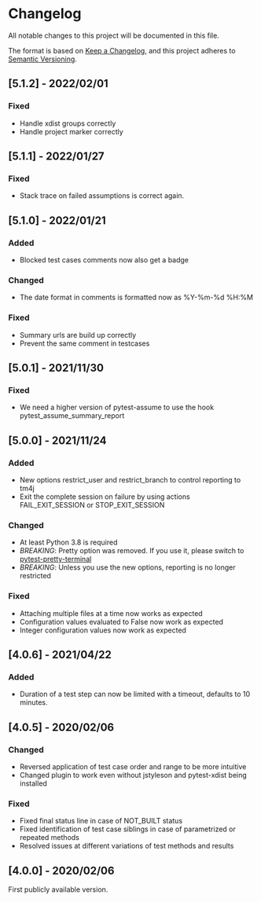 # Changelog

All notable changes to this project will be documented in this file.

The format is based on [Keep a Changelog](https://keepachangelog.com/en/1.0.0/), and this project adheres to [Semantic Versioning](https://semver.org/spec/v2.0.0.html).

## [5.1.2] - 2022/02/01

### Fixed

* Handle xdist groups correctly
* Handle project marker correctly

## [5.1.1] - 2022/01/27

### Fixed

* Stack trace on failed assumptions is correct again.

## [5.1.0] - 2022/01/21

### Added

* Blocked test cases comments now also get a badge

### Changed

* The date format in comments is formatted now as %Y-%m-%d %H:%M

### Fixed

* Summary urls are build up correctly
* Prevent the same comment in testcases

## [5.0.1] - 2021/11/30

### Fixed

* We need a higher version of pytest-assume to use the hook pytest_assume_summary_report

## [5.0.0] - 2021/11/24

### Added

* New options restrict_user and restrict_branch to control reporting to tm4j
* Exit the complete session on failure by using actions FAIL_EXIT_SESSION or STOP_EXIT_SESSION

### Changed

* At least Python 3.8 is required
* *BREAKING*: Pretty option was removed. If you use it, please switch to [pytest-pretty-terminal](https://github.com/devolo/pytest-pretty-terminal)
* *BREAKING*: Unless you use the new options, reporting is no longer restricted

### Fixed

* Attaching multiple files at a time now works as expected
* Configuration values evaluated to False now work as expected
* Integer configuration values now work as expected

## [4.0.6] - 2021/04/22

### Added

* Duration of a test step can now be limited with a timeout, defaults to 10 minutes.

## [4.0.5] - 2020/02/06

### Changed

* Reversed application of test case order and range to be more intuitive
* Changed plugin to work even without jstyleson and pytest-xdist being installed

### Fixed

* Fixed final status line in case of NOT_BUILT status
* Fixed identification of test case siblings in case of parametrized or repeated methods
* Resolved issues at different variations of test methods and results

## [4.0.0] - 2020/02/06

First publicly available version.
